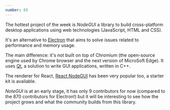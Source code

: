 ```yaml
---
number: 65
---
```


The hottest project of the week is _NodeGUI_ a library to build cross-platform desktop applications using web technologies (JavaScript, HTML and CSS).

It's an alternative to [Electron](https://electronjs.org/) that aims to solve issues related to performance and memory usage.

The main difference: it's not built on top of Chromium (the open-source engine used by Chrome browser and the next version of MicroSoft Edge). It uses [Qt](https://www.qt.io/), a solution to write GUI applications, written in C++.

The renderer for React, [React NodeGUI](https://github.com/nodegui/react-nodegui) has been very popular too, a starter kit is available.

_NoteGUI_ is at an early stage, it has only 9 contributors for now (compared to the 870 contributors for Electron!) but it will be interesting to see how the project grows and what the community builds from this library.
